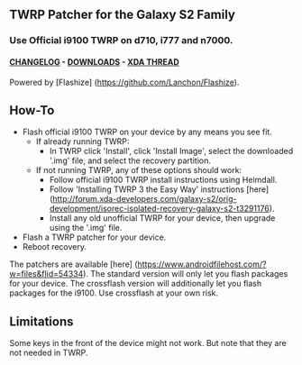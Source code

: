## TWRP Patcher for the Galaxy S2 Family
### Use Official i9100 TWRP on d710, i777 and n7000.

#### [CHANGELOG] - [DOWNLOADS] - [XDA THREAD]

[CHANGELOG]: https://github.com/Lanchon/TWRP-Patcher-SGS2/releases
[DOWNLOADS]: https://www.androidfilehost.com/?w=files&flid=54334
[XDA THREAD]: http://forum.xda-developers.com/galaxy-s2/orig-development/isorec-isolated-recovery-galaxy-s2-t3291176

Powered by [Flashize] (https://github.com/Lanchon/Flashize).

## How-To

- Flash official i9100 TWRP on your device by any means you see fit.
  - If already running TWRP:
    - In TWRP click 'Install', click 'Install Image', select the downloaded '.img' file, and select the recovery partition.
  - If not running TWRP, any of these options should work:
    - Follow official i9100 TWRP install instructions using Heimdall.
    - Follow 'Installing TWRP 3 the Easy Way' instructions [here] (http://forum.xda-developers.com/galaxy-s2/orig-development/isorec-isolated-recovery-galaxy-s2-t3291176).
    - Install any old unofficial TWRP for your device, then upgrade using the '.img' file.
- Flash a TWRP patcher for your device.
- Reboot recovery.

The patchers are available [here] (https://www.androidfilehost.com/?w=files&flid=54334). The standard version will only let you flash packages for your device. The crossflash version will additionally let you flash packages for the i9100. Use crossflash at your own risk.

## Limitations

Some keys in the front of the device might not work. But note that they are not needed in TWRP.
